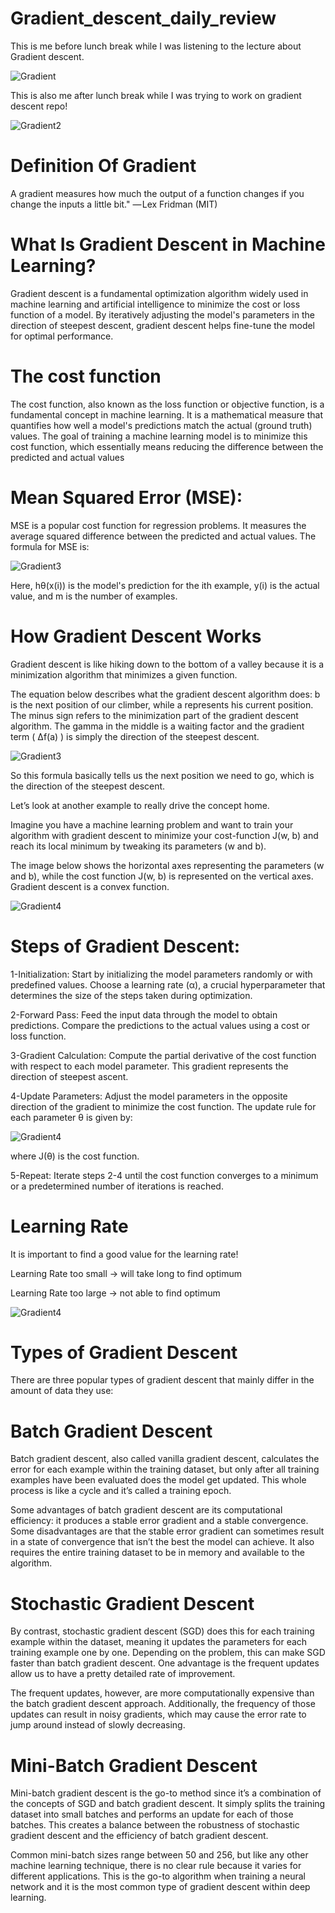 # Gradient_descent_daily_review

This is me before lunch break while I was listening to the lecture about Gradient descent.

![Gradient](https://github.com/parsakazempour/Gradient_descent_daily_review/blob/main/0%20BA_DE2Nr3Ohi5HhI.jpg)




This is also me after lunch break while I was trying to work on gradient descent repo!

![Gradient2](https://github.com/parsakazempour/Gradient_descent_daily_review/blob/main/jumping-out-of-window.gif)












# Definition Of Gradient
A gradient measures how much the output of a function changes if you change the inputs a little bit." — Lex Fridman (MIT)




# What Is Gradient Descent in Machine Learning?

Gradient descent is a fundamental optimization algorithm widely used in machine learning and artificial intelligence to minimize
the cost or loss function of a model. 
By iteratively adjusting the model's parameters in the direction of steepest descent, gradient descent helps fine-tune the model for optimal performance.



# The cost function
The cost function, also known as the loss function or objective function, is a fundamental concept in machine learning. 
It is a mathematical measure that quantifies how well a model's predictions match the actual (ground truth) values. 
The goal of training a machine learning model is to minimize this cost function, 
which essentially means reducing the difference between the predicted and actual values



# Mean Squared Error (MSE):

MSE is a popular cost function for regression problems. 
It measures the average squared difference between the predicted and actual values. The formula for MSE is:

![Gradient3](https://github.com/parsakazempour/Gradient_descent_daily_review/blob/main/Untitled.png)

Here, hθ(x(i)) is the model's prediction for the ith example, y(i) is the actual value, and m is the number of examples.



# How Gradient Descent Works

Gradient descent is like hiking down to the bottom of a valley because it is a minimization algorithm that minimizes a given function.

The equation below describes what the gradient descent algorithm does:
b is the next position of our climber, while a represents his current position.
The minus sign refers to the minimization part of the gradient descent algorithm.
The gamma in the middle is a waiting factor and the gradient term ( Δf(a) ) is simply the direction of the steepest descent.



![Gradient3](https://github.com/parsakazempour/Gradient_descent_daily_review/blob/main/gradient-descent-equation.png)


So this formula basically tells us the next position we need to go, which is the direction of the steepest descent. 

Let’s look at another example to really drive the concept home. 

Imagine you have a machine learning problem and want to train your algorithm with gradient descent to minimize your cost-function J(w, b) 
and reach its local minimum by tweaking its parameters (w and b). 

The image below shows the horizontal axes representing the parameters (w and b), while the cost function J(w, b) is represented on the vertical axes. Gradient descent is a convex function.


![Gradient4](https://github.com/parsakazempour/Gradient_descent_daily_review/blob/main/65464.png)




# Steps of Gradient Descent:


1-Initialization:
        Start by initializing the model parameters randomly or with predefined values.
        Choose a learning rate (α), a crucial hyperparameter that determines the size of the steps taken during optimization.

2-Forward Pass:
        Feed the input data through the model to obtain predictions.
        Compare the predictions to the actual values using a cost or loss function.

3-Gradient Calculation:
        Compute the partial derivative of the cost function with respect to each model parameter. This gradient represents the direction of steepest ascent.

4-Update Parameters:
        Adjust the model parameters in the opposite direction of the gradient to minimize the cost function.
        The update rule for each parameter θ is given by:
        
​![Gradient4](https://github.com/parsakazempour/Gradient_descent_daily_review/commit/51d126a67159894eab02537ecf93d2949079f6fd)


where J(θ) is the cost function.

5-Repeat:
        Iterate steps 2-4 until the cost function converges to a minimum or a predetermined number of iterations is reached.






# Learning Rate

It is important to find a good value for the learning rate!

Learning Rate too small → will take long to find optimum

Learning Rate too large → not able to find optimum



![Gradient4](https://github.com/parsakazempour/Gradient_descent_daily_review/blob/main/0124d170544a878659698996bcdd4358c0f58c1dfe98c4d00f0909462643ec3a.png)




# Types of Gradient Descent

There are three popular types of gradient descent that mainly differ in the amount of data they use: 





 
# Batch Gradient Descent

Batch gradient descent, also called vanilla gradient descent, calculates the error for each example within the training dataset, but only after all training examples have been evaluated does the model get updated. This whole process is like a cycle and it’s called a training epoch.

Some advantages of batch gradient descent are its computational efficiency: it produces a stable error gradient and a stable convergence. Some disadvantages are that the stable error gradient can sometimes result in a state of convergence that isn’t the best the model can achieve. It also requires the entire training dataset to be in memory and available to the algorithm.





 
# Stochastic Gradient Descent

By contrast, stochastic gradient descent (SGD) does this for each training example within the dataset, meaning it updates the parameters for each training example one by one. Depending on the problem, this can make SGD faster than batch gradient descent. One advantage is the frequent updates allow us to have a pretty detailed rate of improvement.

The frequent updates, however, are more computationally expensive than the batch gradient descent approach. Additionally, the frequency of those updates can result in noisy gradients, which may cause the error rate to jump around instead of slowly decreasing.





 
# Mini-Batch Gradient Descent

Mini-batch gradient descent is the go-to method since it’s a combination of the concepts of SGD and batch gradient descent. It simply splits the training dataset into small batches and performs an update for each of those batches. This creates a balance between the robustness of stochastic gradient descent and the efficiency of batch gradient descent.

Common mini-batch sizes range between 50 and 256, but like any other machine learning technique, there is no clear rule because it varies for different applications. This is the go-to algorithm when training a neural network and it is the most common type of gradient descent within deep learning.
